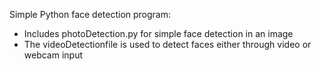 Simple Python face detection program:
- Includes photoDetection.py for simple face detection in an image
- The videoDetectionfile is used to detect faces either through video or webcam input

